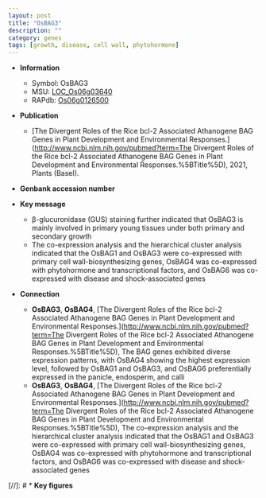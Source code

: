 ```yaml
---
layout: post
title: "OsBAG3"
description: ""
category: genes
tags: [growth, disease, cell wall, phytohormone]
---
```


* **Information**  
    + Symbol: OsBAG3  
    + MSU: [LOC_Os06g03640](http://rice.uga.edu/cgi-bin/ORF_infopage.cgi?orf=LOC_Os06g03640)  
    + RAPdb: [Os06g0126500](http://rapdb.dna.affrc.go.jp/viewer/gbrowse_details/irgsp1?name=Os06g0126500)  

* **Publication**  
    + [The Divergent Roles of the Rice bcl-2 Associated Athanogene BAG Genes in Plant Development and Environmental Responses.](http://www.ncbi.nlm.nih.gov/pubmed?term=The Divergent Roles of the Rice bcl-2 Associated Athanogene BAG Genes in Plant Development and Environmental Responses.%5BTitle%5D), 2021, Plants (Basel).

* **Genbank accession number**  

* **Key message**  
    + β-glucuronidase (GUS) staining further indicated that OsBAG3 is mainly involved in primary young tissues under both primary and secondary growth
    + The co-expression analysis and the hierarchical cluster analysis indicated that the OsBAG1 and OsBAG3 were co-expressed with primary cell wall-biosynthesizing genes, OsBAG4 was co-expressed with phytohormone and transcriptional factors, and OsBAG6 was co-expressed with disease and shock-associated genes

* **Connection**  
    + __OsBAG3__, __OsBAG4__, [The Divergent Roles of the Rice bcl-2 Associated Athanogene BAG Genes in Plant Development and Environmental Responses.](http://www.ncbi.nlm.nih.gov/pubmed?term=The Divergent Roles of the Rice bcl-2 Associated Athanogene BAG Genes in Plant Development and Environmental Responses.%5BTitle%5D),  The BAG genes exhibited diverse expression patterns, with OsBAG4 showing the highest expression level, followed by OsBAG1 and OsBAG3, and OsBAG6 preferentially expressed in the panicle, endosperm, and calli
    + __OsBAG3__, __OsBAG4__, [The Divergent Roles of the Rice bcl-2 Associated Athanogene BAG Genes in Plant Development and Environmental Responses.](http://www.ncbi.nlm.nih.gov/pubmed?term=The Divergent Roles of the Rice bcl-2 Associated Athanogene BAG Genes in Plant Development and Environmental Responses.%5BTitle%5D),  The co-expression analysis and the hierarchical cluster analysis indicated that the OsBAG1 and OsBAG3 were co-expressed with primary cell wall-biosynthesizing genes, OsBAG4 was co-expressed with phytohormone and transcriptional factors, and OsBAG6 was co-expressed with disease and shock-associated genes

[//]: # * **Key figures**  


